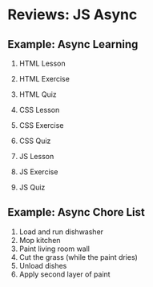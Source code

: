 # Reviews: JS Async

## Example: Async Learning

1. HTML Lesson
2. HTML Exercise
3. HTML Quiz

4. CSS Lesson
5. CSS Exercise
6. CSS Quiz

7. JS Lesson
8. JS Exercise
9. JS Quiz

## Example: Async Chore List

1. Load and run dishwasher
2. Mop kitchen
3. Paint living room wall
4. Cut the grass (while the paint dries)
5. Unload dishes
6. Apply second layer of paint
